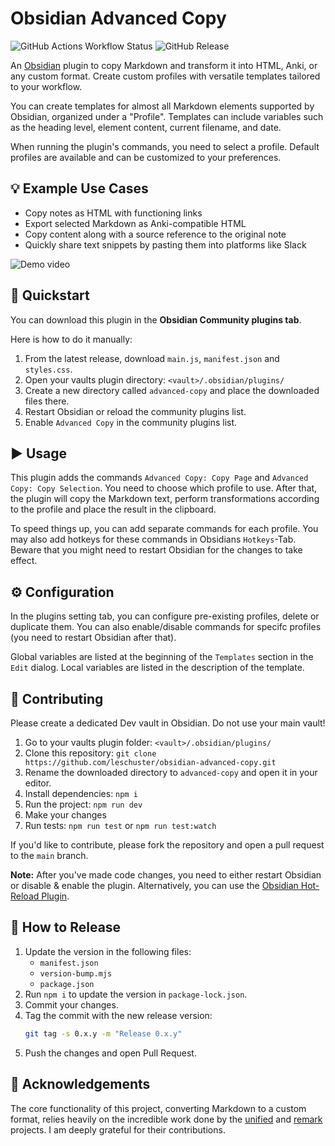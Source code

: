 # Obsidian Advanced Copy

![GitHub Actions Workflow Status](https://img.shields.io/github/actions/workflow/status/leschuster/obsidian-advanced-copy/main.yml)
![GitHub Release](https://img.shields.io/github/v/release/leschuster/obsidian-advanced-copy)

An [Obsidian](https://obsidian.md) plugin to copy Markdown and transform it into HTML, Anki, or any custom format. Create custom profiles with versatile templates tailored to your workflow.

You can create templates for almost all Markdown elements supported by Obsidian, organized under a "Profile". Templates can include variables such as the heading level, element content, current filename, and date.

When running the plugin's commands, you need to select a profile. Default profiles are available and can be customized to your preferences.

## 💡 Example Use Cases

- Copy notes as HTML with functioning links
- Export selected Markdown as Anki-compatible HTML
- Copy content along with a source reference to the original note
- Quickly share text snippets by pasting them into platforms like Slack

![Demo video](https://github.com/user-attachments/assets/af4e9f83-d324-42f4-95fc-bda558bcee2c)

## 🚀 Quickstart

You can download this plugin in the **Obsidian Community plugins tab**.

Here is how to do it manually:

1. From the latest release, download `main.js`, `manifest.json` and `styles.css`.
2. Open your vaults plugin directory: `<vault>/.obsidian/plugins/`
3. Create a new directory called `advanced-copy` and place the downloaded files there.
4. Restart Obsidian or reload the community plugins list.
5. Enable `Advanced Copy` in the community plugins list.

## ▶️ Usage

This plugin adds the commands `Advanced Copy: Copy Page` and `Advanced Copy: Copy Selection`. You need to choose which profile to use. After that, the plugin will copy the Markdown text, perform transformations according to the profile and place the result in the clipboard.

To speed things up, you can add separate commands for each profile. You may also add hotkeys for these commands in Obsidians `Hotkeys`-Tab. Beware that you might need to restart Obsidian for the changes to take effect.

## ⚙️ Configuration

In the plugins setting tab, you can configure pre-existing profiles, delete or duplicate them. You can also enable/disable commands for specifc profiles (you need to restart Obsidian after that).

Global variables are listed at the beginning of the `Templates` section in the `Edit` dialog. Local variables are listed in the description of the template.

## 🤝 Contributing

Please create a dedicated Dev vault in Obsidian. Do not use your main vault!

1. Go to your vaults plugin folder: `<vault>/.obsidian/plugins/`
2. Clone this repository: `git clone https://github.com/leschuster/obsidian-advanced-copy.git`
3. Rename the downloaded directory to `advanced-copy` and open it in your editor.
4. Install dependencies: `npm i`
5. Run the project: `npm run dev`
6. Make your changes
7. Run tests: `npm run test` or `npm run test:watch`

If you'd like to contribute, please fork the repository and open a pull request to the `main` branch.

**Note:** After you've made code changes, you need to either restart Obsidian or disable & enable the plugin. Alternatively, you can use the [Obsidian Hot-Reload Plugin](https://github.com/pjeby/hot-reload).

## 🚢 How to Release

1. Update the version in the following files:
    - `manifest.json`
    - `version-bump.mjs`
    - `package.json`
2. Run `npm i` to update the version in `package-lock.json`.
3. Commit your changes.
4. Tag the commit with the new release version:
    ```bash
    git tag -s 0.x.y -m "Release 0.x.y"
    ```
5. Push the changes and open Pull Request.

## 🙏 Acknowledgements

The core functionality of this project, converting Markdown to a custom format, relies heavily on the incredible work done by the [unified](https://github.com/unifiedjs) and [remark](https://github.com/remarkjs) projects. I am deeply grateful for their contributions.
